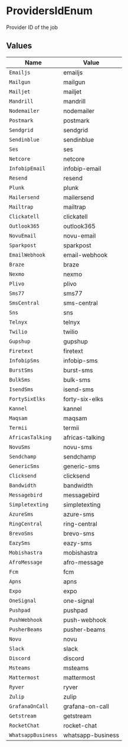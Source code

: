 # ProvidersIdEnum

Provider ID of the job


## Values

| Name               | Value              |
| ------------------ | ------------------ |
| `Emailjs`          | emailjs            |
| `Mailgun`          | mailgun            |
| `Mailjet`          | mailjet            |
| `Mandrill`         | mandrill           |
| `Nodemailer`       | nodemailer         |
| `Postmark`         | postmark           |
| `Sendgrid`         | sendgrid           |
| `Sendinblue`       | sendinblue         |
| `Ses`              | ses                |
| `Netcore`          | netcore            |
| `InfobipEmail`     | infobip-email      |
| `Resend`           | resend             |
| `Plunk`            | plunk              |
| `Mailersend`       | mailersend         |
| `Mailtrap`         | mailtrap           |
| `Clickatell`       | clickatell         |
| `Outlook365`       | outlook365         |
| `NovuEmail`        | novu-email         |
| `Sparkpost`        | sparkpost          |
| `EmailWebhook`     | email-webhook      |
| `Braze`            | braze              |
| `Nexmo`            | nexmo              |
| `Plivo`            | plivo              |
| `Sms77`            | sms77              |
| `SmsCentral`       | sms-central        |
| `Sns`              | sns                |
| `Telnyx`           | telnyx             |
| `Twilio`           | twilio             |
| `Gupshup`          | gupshup            |
| `Firetext`         | firetext           |
| `InfobipSms`       | infobip-sms        |
| `BurstSms`         | burst-sms          |
| `BulkSms`          | bulk-sms           |
| `IsendSms`         | isend-sms          |
| `FortySixElks`     | forty-six-elks     |
| `Kannel`           | kannel             |
| `Maqsam`           | maqsam             |
| `Termii`           | termii             |
| `AfricasTalking`   | africas-talking    |
| `NovuSms`          | novu-sms           |
| `Sendchamp`        | sendchamp          |
| `GenericSms`       | generic-sms        |
| `Clicksend`        | clicksend          |
| `Bandwidth`        | bandwidth          |
| `Messagebird`      | messagebird        |
| `Simpletexting`    | simpletexting      |
| `AzureSms`         | azure-sms          |
| `RingCentral`      | ring-central       |
| `BrevoSms`         | brevo-sms          |
| `EazySms`          | eazy-sms           |
| `Mobishastra`      | mobishastra        |
| `AfroMessage`      | afro-message       |
| `Fcm`              | fcm                |
| `Apns`             | apns               |
| `Expo`             | expo               |
| `OneSignal`        | one-signal         |
| `Pushpad`          | pushpad            |
| `PushWebhook`      | push-webhook       |
| `PusherBeams`      | pusher-beams       |
| `Novu`             | novu               |
| `Slack`            | slack              |
| `Discord`          | discord            |
| `Msteams`          | msteams            |
| `Mattermost`       | mattermost         |
| `Ryver`            | ryver              |
| `Zulip`            | zulip              |
| `GrafanaOnCall`    | grafana-on-call    |
| `Getstream`        | getstream          |
| `RocketChat`       | rocket-chat        |
| `WhatsappBusiness` | whatsapp-business  |